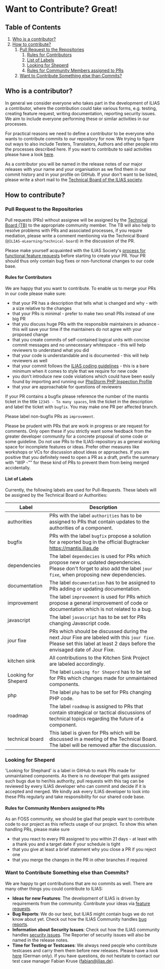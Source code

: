 # Want to Contribute? Great!

## Table of Contents

<!-- MarkdownTOC depth=0 autolink="true" bracket="round" autoanchor="true" style="ordered" indent="   " -->

1. [Who is a contributor?](#who-is-a-contributor)
1. [How to contribute?](#how-to-contribute)
   1. [Pull Request to the Repositories](#pull-request-to-the-repositories)
      1. [Rules for Contributors](#rules-for-contributors)
      1. [List of Labels](#list-of-labels)
      1. [Looking for Sheperd](#looking-for-sheperd)
      1. [Rules for Community Members assigned to PRs](#rules-for-community-members-assigned-to-prs)
   1. [Want to Contribute Something else than Commits?](#want-to-contribute-something-else-than-commits)

<!-- /MarkdownTOC -->

<a name="who-is-a-contributor"></a>
## Who is a contributor?

In general we consider everyone who takes part in the development of ILIAS a
contributor, where the contribution could take various forms, e.g. testing,
creating feature request, writing documentation, reporting security issues. We
aim to include everyone performing these or similar activities in our processes.

For practical reasons we need to define a contributor to be everyone who wants
to contribute commits to our repository for now. We trying to figure out ways to
also include Testers, Translators, Authors and other people into the processes
described here. If you want to contribute to said activities please have a look
[here](contributing.md).

As a contributor you will be named in the release notes of our major releases
with your name and your organisation as we find them in our commit history and
in your profile on GitHub. If your don't want to be listed, please write a short
mail to the [Technical Board of the ILIAS society](mailto:tb@lists.ilias.de).

<a name="how-to-contribute"></a>
## How to contribute?

<a name="pull-request-to-the-repositories"></a>
### Pull Request to the Repositories

Pull requests (PRs) without assignee will be assigned by the [Technical Board
(TB)](https://docu.ilias.de/goto.php?target=grp_5089&client_id=docu) to the
appropriate community member. The TB will also help to resolve problems with PRs and
associated processes, if you require mediation, please write a comment mentioning
via the Technical Board (`@ILIAS-eLearning/technical-board`) in the discussion
of the PR.

Please make yourself acquainted with the ILIAS Society's [process for
functional feature requests](https://docu.ilias.de/goto_docu_wiki_wpage_788_1357.html)
before starting to create your PR. Your PR should thus only contain bug fixes or
non-functional changes to our code base.

<a name="rules-for-contributors"></a>
#### Rules for Contributors

We are happy that you want to contribute. To enable us to merge your PRs in our
code please make sure:

* that your PR has a description that tells what is changed and why - with a
  size relative to the changes
* that your PRs is minimal - prefer to make two small PRs instead of one big PR
* that you discuss huge PRs with the responsible maintainers in advance - this
  will save your time if the maintainers do not agree with your proposed change
* that you create commits of self-contained logical units with concise commit
  messages and no unnecessary whitespace - this will help reviewers to
  understand what you did
* that your code is understandable and is documented - this will help
  reviewers as well
* that your commit follows the [ILIAS coding
  guidelines](https://docu.ilias.de/goto_docu_pg_202_42.html) - this is a
  bare minimum when it comes to style that we require for new code
* you don't introduce new code violations which could have been easily found by
  importing and running our
  [PhpStorm PHP Inspection Profile](./inspection-configs/php-storm-php-inspections.xml)
* that your are approachable for questions of reviewers

If your PR contains a bugfix please reference the number of the mantis ticket
in the title `12345 - To many spaces`, link the ticket in the description and
label the ticket with `bugfix`. You may make one PR per affected branch.

Please label non-bugfix PRs as `improvement`.

Please be prudent with PRs that are work in progress or are request for comments.
Only open these if you strictly want some feedback from the greater developer
community for a concrete proposal of some code or some guideline. Do not use PRs
to the ILIAS-repository as a general working space for incomplete features or ideas.
Prefer other measures like workshops or VCs for discussion about ideas or approaches.
If you are positive that you definitely need to open a PR as a draft, prefix the
summary with "WIP -"" for these kind of PRs to prevent them from being merged
accidentally.

<a name="list-of-labels"></a>
#### List of Labels

Currently, the following labels are used for Pull-Requests. These labels will
be assigned by the Technical Board or Authorities:

| Label           | Description                                                                                                                                                               |
|-----------------|---------------------------------------------------------------------------------------------------------------------------------------------------------------------------|
| authorities     | PRs with the label `authorities` has to be assigned to PRs that contain updates to the authorities of a component.
| bugfix          | PRs with the label `bugfix` propose a solution for a reported bug in the official Bugtracker https://mantis.ilias.de                                                      |
| dependencies    | The label `dependecies` is used for PRs which propose new or updated dependencies. Please don't forget to also add the label `jour fixe`, when proposing new dependencies.|
| documentation   | The label `documentation` has to be assigned to PRs adding or updating documentation.                                                                                     |
| improvement     | The label `improvement` is used for PRs which propose a general improvement of code or documentation which is not related to a bug.                                       |
| javascript      | The label `javascript` has to be set for PRs changing Javascript code.                                                                                                    |
| jour fixe       | PRs which should be discussed during the next Jour Fixe are labeled with this `jour fixe`. Please set this label at least 2 days before the envisaged date of Jour Fixe.  |
| kitchen sink    | All contributions to the Kitchen Sink Project are labeled accordingly.                                                                                                    |
| Looking for Sheperd | The label `Looking for Sheperd` has to be set for PRs which changes made for unmaintained components.                                                      |
| php             | The label `php` has to be set for PRs changing PHP code.                                                                                                                  |
| roadmap         | The label `roadmap` is assigned to PRs that contain strategical or tactical discussions of technical topics regarding the future of a component.                          |
| technical board | This label is given for PRs which will be discussed in a meeting of the Technical Board. The label will be removed after the discussion.                                  |

<a name="looking-for-sheperd"></a>
### Looking for Sheperd

'Looking for Shephard' is a label in GitHub to mark PRs made for unmaintained components. As there is no developer that gets assigned such bugs due to her/his authority, pull requests with this tag can be reviewed by every ILIAS developer who can commit and decide if it is accepted and merged. We kindly ask every ILIAS developer to look into these PRs regularly and take responsibility for our shared code base.

<a name="rules-for-community-members-assigned-to-prs"></a>
#### Rules for Community Members assigned to PRs

As an FOSS community, we should be glad that people want to contribute code to
our project as this reflects usage of our project. To show this when handling
PRs, please make sure

* that you react to every PR assigned to you within 21 days - at least
  with a thank you and a target date if your schedule is tight
* that you give at least a brief statement why you close a PR if you reject one
* that you merge the changes in the PR in other branches if required

<a name="want-to-contribute-something-else-than-commits"></a>
### Want to Contribute Something else than Commits?

We are happy to get contributions that are no commits as well. There are many
other things you could contribute to ILIAS:

* **Ideas for new Features**: The development of ILIAS is driven by requirements
  from the community. Contribute your ideas via [feature requests](https://docu.ilias.de/goto.php?target=wiki_5307&client_id=docu#ilPageTocA119).
* **Bug Reports**: We do our best, but ILIAS might contain bugs we do not know
  about yet. Check out how the ILIAS Community handles [bug reports](https://docu.ilias.de/goto.php?target=wiki_5307&client_id=docu#ilPageTocA115).
* **Information about Security Issues**: Check out how the ILIAS community
  handles [security issues](https://docu.ilias.de/goto.php?target=wiki_5307&client_id=docu#ilPageTocA112).
  The Reporter of security issues will also be named in the release notes.
* **Time for Testing or Testcases**: We always need people who contribute
  testcases and carry them them before new releases. Please have a look
  [here](https://docu.ilias.de/goto_docu_pg_64423_4793.html) (German only).
  If you have questions, do not hesitate to contact our test case
  manager Fabian Kruse (fabian@ilias.de).
